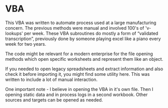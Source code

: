 # VBA
This VBA was written to automate process used at a large manufacturing concern.
The previous methods were manual and involved 100's of 'v-lookups' per week.
These VBA subroutines do mostly a form of “validated transcription”, 
  previously done by someone playing excel like a piano every week for two years.
  
The code might be relevant for a modern enterprise for the file opening methods
which open specific worksheets and represent them like an object.

If you needed to open legacy spreadsheets and extract information and also check it before importing it,
  you might find some utility here. This was written to include a lot of manual interaction. 

One important note - I believe in opening the VBA in it's own file. 
Then I opening static data and in process logs in a second workbook.
Other sources and targets can be opened as needed.   
